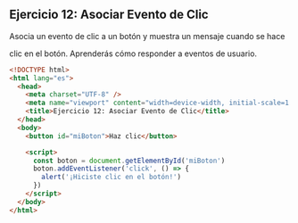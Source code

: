 ## Ejercicio 12: Asociar Evento de Clic

Asocia un evento de clic a un botón y muestra un mensaje cuando se hace

clic en el botón. Aprenderás cómo responder a eventos de usuario.

```html
<!DOCTYPE html>
<html lang="es">
  <head>
    <meta charset="UTF-8" />
    <meta name="viewport" content="width=device-width, initial-scale=1.0" />
    <title>Ejercicio 12: Asociar Evento de Clic</title>
  </head>
  <body>
    <button id="miBoton">Haz clic</button>

    <script>
      const boton = document.getElementById('miBoton')
      boton.addEventListener('click', () => {
        alert('¡Hiciste clic en el botón!')
      })
    </script>
  </body>
</html>
```